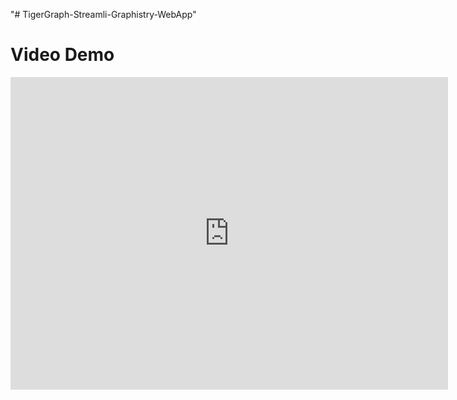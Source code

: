 "# TigerGraph-Streamli-Graphistry-WebApp" 
<h1><b>Video Demo </b></h1>

<iframe width="700" height="500" src="https://www.youtube.com/embed/_jkQ3AKXZ2o" frameborder="0" allow="accelerometer; autoplay; clipboard-write; encrypted-media; gyroscope; picture-in-picture" allowfullscreen></iframe>